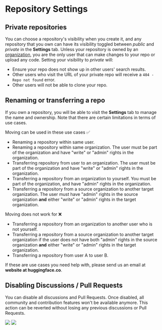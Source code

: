 # Repository Settings 

## Private repositories

You can choose a repository's visibility when you create it, and any repository that you own can have its visibility toggled between *public* and *private* in the **Settings** tab. Unless your repository is owned by an [organization](./organizations), you are the only user that can make changes to your repo or upload any code. Setting your visibility to *private* will:

 - Ensure your repo does not show up in other users' search results.
 - Other users who visit the URL of your private repo will receive a `404 - Repo not found` error. 
 - Other users will not be able to clone your repo.

## Renaming or transferring a repo

If you own a repository, you will be able to visit the **Settings** tab to manage the name and ownership. Note that there are certain limitations in terms of use cases.

Moving can be used in these use cases ✅ 
- Renaming a repository within same user.
- Renaming a repository within same organization. The user must be part of the organization and have "write" or "admin" rights in the organization.
- Transferring repository from user to an organization. The user must be part of the organization and have "write" or "admin" rights in the organization.
- Transferring a repository from an organization to yourself. You must be part of the organization, and have "admin" rights in the organization.
- Transferring a repository from a source organization to another target organization. The user must have "admin" rights in the source organization **and** either "write" or "admin" rights in the target organization. 

Moving does not work for ❌
- Transferring a repository from an organization to another user who is not yourself.
- Transferring a repository from a source organization to another target organization if the user does not have both "admin" rights in the source organization **and** either "write" or "admin" rights in the target organization.
- Transferring a repository from user A to user B.

If these are use cases you need help with, please send us an email at **website at huggingface.co**.

## Disabling Discussions / Pull Requests

You can disable all discussions and Pull Requests. Once disabled, all community and contribution features won't be available anymore. This action can be reverted without losing any previous discussions or Pull Requests.

<div class="flex justify-center">
<img class="block dark:hidden" src="https://huggingface.co/datasets/huggingface/documentation-images/resolve/main/hub/discussions-settings-disable.png"/>
<img class="hidden dark:block" src="https://huggingface.co/datasets/huggingface/documentation-images/resolve/main/hub/discussions-settings-disable-dark.png"/>
</div>